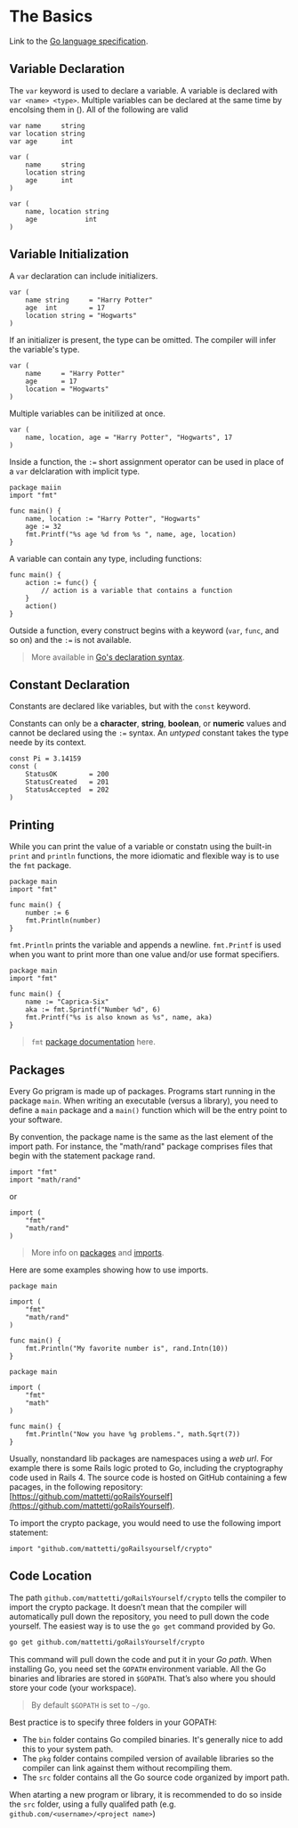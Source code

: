# The Basics

Link to the [Go language specification](https://golang.org/ref/spec).

## Variable Declaration

The `var` keyword is used to declare a variable. A variable is declared with `var <name> <type>`. Multiple variables can be declared at the same time by encolsing them in (). All of the following are valid

```
var name     string
var location string
var age      int
```

```
var (
    name     string
    location string
    age      int
)
```

```
var (
    name, location string
    age            int
)
```

## Variable Initialization

A `var` declaration can include initializers.


```
var (
    name string     = "Harry Potter"
    age  int        = 17
    location string = "Hogwarts"
)
```

If an initializer is present, the type can be omitted. The compiler will infer the variable's type.

```
var (
    name     = "Harry Potter"
    age      = 17
    location = "Hogwarts"
)
```

Multiple variables can be initilized at once.

```
var (
    name, location, age = "Harry Potter", "Hogwarts", 17
)
```

Inside a function, the `:=` short assignment operator can be used in place of a `var` delclaration with implicit type.

```
package maiin
import "fmt"

func main() {
    name, location := "Harry Potter", "Hogwarts"
    age := 32
    fmt.Printf("%s age %d from %s ", name, age, location)
}
```

A variable can contain any type, including functions:

```
func main() {
    action := func() {
        // action is a variable that contains a function
    }
    action()
}
```

Outside a function, every construct begins with a keyword (`var`, `func`, and so on) and the `:=` is not available.

> More available in [Go's declaration syntax](https://blog.golang.org/declaration-syntax).

## Constant Declaration

Constants are declared like variables, but with the `const` keyword.

Constants can only be a **character**, **string**, **boolean**, or **numeric** values and cannot be declared using the `:=` syntax. An *untyped* constant takes the type neede by its context.

```
const Pi = 3.14159
const (
    StatusOK        = 200
    StatusCreated   = 201
    StatusAccepted  = 202
)
```

## Printing

While you can print the value of a variable or constatn using the built-in `print` and `println` functions, the more idiomatic and flexible way is to use the `fmt` package.

```
package main
import "fmt"

func main() {
    number := 6
    fmt.Println(number)
}
```

`fmt.Println` prints the variable and appends a newline. `fmt.Printf` is used when you want to print more than one value and/or use format specifiers.


```
package main
import "fmt"

func main() {
    name := "Caprica-Six"
    aka := fmt.Sprintf("Number %d", 6)
    fmt.Printf("%s is also known as %s", name, aka)
}
```

> `fmt` [package documentation](https://golang.org/pkg/fmt/#hdr-Printing) here.

## Packages

Every Go prigram is made up of packages. Programs start running in the package `main`. When writing an executable (versus a library), you need to define a `main` package and a `main()` function which will be the entry point to your software.

By convention, the package name is the same as the last element of the import path. For instance, the "math/rand" package comprises files that begin with the statement package rand.

```
import "fmt"
import "math/rand"
```
or
```
import (
    "fmt"
    "math/rand"
)
```

> More info on [packages](https://tour.golang.org/basics/1) and [imports](https://tour.golang.org/basics/2).

Here are some examples showing how to use imports.

```
package main

import (
    "fmt"
    "math/rand"
)

func main() {
    fmt.Println("My favorite number is", rand.Intn(10))
}
```
```
package main

import (
    "fmt"
    "math"
)

func main() {
    fmt.Println("Now you have %g problems.", math.Sqrt(7))
}
```

Usually, nonstandard lib packages are namespaces using a *web url*. For example there is some Rails logic proted to Go, including the cryptography code used in Rails 4. The source code is hosted on GitHub containing a few pacages, in the following repository: [https://github.com/mattetti/goRailsYourself](https://github.com/mattetti/goRailsYourself).

To import the crypto package, you would need to use the following import statement:

```
import "github.com/mattetti/goRailsyourself/crypto"
```

## Code Location

The path `github.com/mattetti/goRailsYourself/crypto` tells the compiler to import the crypto package. It doesn’t mean that the compiler will automatically pull down the repository, you need to pull down the code yourself. The easiest way is to use the `go get` command provided by Go.

```bash
go get github.com/mattetti/goRailsYourself/crypto
```

This command will pull down the code and put it in your *Go path*. When installing Go, you need set the `GOPATH` environment variable. All the Go binaries and libraries are stored in `$GOPATH`. That’s also where you should store your code (your workspace).

> By default `$GOPATH` is set to `~/go`.

Best practice is to specify three folders in your GOPATH:

* The `bin` folder contains Go compiled binaries. It's generally nice to add this to your system path.
* The `pkg` folder contains compiled version of available libraries so the compiler can link against them without recompiling them.
* The `src` folder contains all the Go source code organized by import path.

When atarting a new program or library, it is recommended to do so inside the `src` folder, using a fully qualifed path (e.g. `github.com/<username>/<project name>`)
